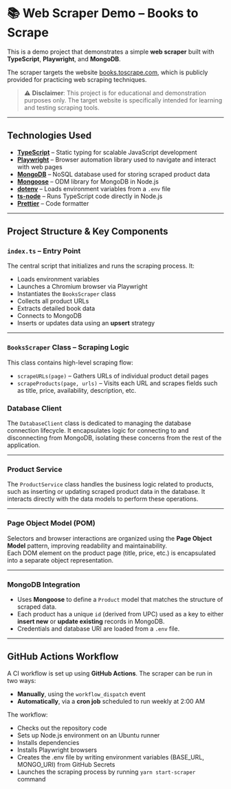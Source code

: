 # 📚 Web Scraper Demo – Books to Scrape

This is a demo project that demonstrates a simple **web scraper** built with **TypeScript**, **Playwright**, and **MongoDB**.

The scraper targets the website [books.toscrape.com](https://books.toscrape.com/), which is publicly provided for practicing web scraping techniques.

> ⚠️ **Disclaimer**: This project is for educational and demonstration purposes only. The target website is specifically intended for learning and testing scraping tools.

---

##  Technologies Used

- **[TypeScript](https://www.typescriptlang.org/)** – Static typing for scalable JavaScript development
- **[Playwright](https://playwright.dev/)** – Browser automation library used to navigate and interact with web pages
- **[MongoDB](https://www.mongodb.com/)** – NoSQL database used for storing scraped product data
- **[Mongoose](https://mongoosejs.com/)** – ODM library for MongoDB in Node.js
- **[dotenv](https://github.com/motdotla/dotenv)** – Loads environment variables from a `.env` file
- **[ts-node](https://typestrong.org/ts-node/)** – Runs TypeScript code directly in Node.js
- **[Prettier](https://prettier.io/)** – Code formatter

---

## Project Structure & Key Components

### `index.ts` – Entry Point

The central script that initializes and runs the scraping process. It:
- Loads environment variables
- Launches a Chromium browser via Playwright
- Instantiates the `BooksScraper` class
- Collects all product URLs
- Extracts detailed book data
- Connects to MongoDB
- Inserts or updates data using an **upsert** strategy

---

### `BooksScraper` Class – Scraping Logic

This class contains high-level scraping flow:
- `scrapeURLs(page)` – Gathers URLs of individual product detail pages
- `scrapeProducts(page, urls)` – Visits each URL and scrapes fields such as title, price, availability, description, etc.

### Database Client

The `DatabaseClient` class is dedicated to managing the database connection lifecycle. It encapsulates logic for connecting to and disconnecting from MongoDB, isolating these concerns from the rest of the application.

---

### Product Service

The `ProductService` class handles the business logic related to products, such as inserting or updating scraped product data in the database. It interacts directly with the data models to perform these operations.

---

### Page Object Model (POM)

Selectors and browser interactions are organized using the **Page Object Model** pattern, improving readability and maintainability.  
Each DOM element on the product page (title, price, etc.) is encapsulated into a separate object representation.

---

### MongoDB Integration

- Uses **Mongoose** to define a `Product` model that matches the structure of scraped data.
- Each product has a unique `id` (derived from UPC) used as a key to either **insert new** or **update existing** records in MongoDB.
- Credentials and database URI are loaded from a `.env` file.

---

## GitHub Actions Workflow

A CI workflow is set up using **GitHub Actions**. The scraper can be run in two ways:
- **Manually**, using the `workflow_dispatch` event
- **Automatically**, via a **cron job** scheduled to run weekly at 2:00 AM

The workflow:
- Checks out the repository code
- Sets up Node.js environment on an Ubuntu runner
- Installs dependencies
- Installs Playwright browsers
- Creates the .env file by writing environment variables (BASE_URL, MONGO_URI) from GitHub Secrets
- Launches the scraping process by running `yarn start-scraper` command

